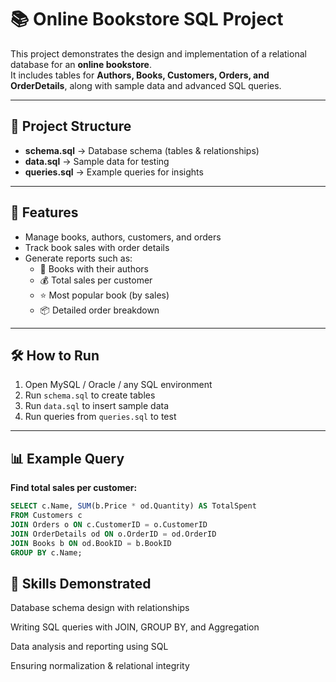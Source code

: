 # 📚 Online Bookstore SQL Project

This project demonstrates the design and implementation of a relational database for an **online bookstore**.  
It includes tables for **Authors, Books, Customers, Orders, and OrderDetails**, along with sample data and advanced SQL queries.  

---

## 📂 Project Structure
- **schema.sql** → Database schema (tables & relationships)  
- **data.sql** → Sample data for testing  
- **queries.sql** → Example queries for insights  

---

## 🚀 Features
- Manage books, authors, customers, and orders  
- Track book sales with order details  
- Generate reports such as:  
  - 📖 Books with their authors  
  - 💰 Total sales per customer  
  - ⭐ Most popular book (by sales)  
  - 📦 Detailed order breakdown  

---

## 🛠️ How to Run
1. Open MySQL / Oracle / any SQL environment  
2. Run `schema.sql` to create tables  
3. Run `data.sql` to insert sample data  
4. Run queries from `queries.sql` to test  

---

## 📊 Example Query
**Find total sales per customer:**
```sql
SELECT c.Name, SUM(b.Price * od.Quantity) AS TotalSpent
FROM Customers c
JOIN Orders o ON c.CustomerID = o.CustomerID
JOIN OrderDetails od ON o.OrderID = od.OrderID
JOIN Books b ON od.BookID = b.BookID
GROUP BY c.Name;
```
## 🎯 Skills Demonstrated

Database schema design with relationships

Writing SQL queries with JOIN, GROUP BY, and Aggregation

Data analysis and reporting using SQL

Ensuring normalization & relational integrity
